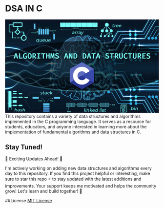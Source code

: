 # DSA IN C
<img src="https://github.com/Vreij-Lal/DSA-IN-C/blob/main/Image.png" alt="banner image" style="width: 100%; height:50%;">
This repository contains a variety of data structures and algorithms implemented in the C programming language. It serves as a resource for students, educators, and anyone interested in learning more about the implementation of fundamental algorithms and data structures in C.

## Stay Tuned!
🎉 Exciting Updates Ahead! 🎉

I'm actively working on adding new data structures and algorithms every day to this repository. If you find this project helpful or interesting, make sure to star this repo ⭐ to stay updated with the latest additions and improvements. Your support keeps me motivated and helps the community grow! Let's learn and build together! 💪

##License
[MIT License](LICENSE)
